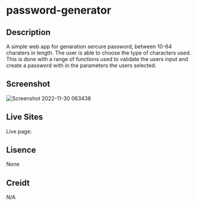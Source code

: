 # password-generator

## Description
A simple web app for genaration sercure password, between 10-64 charaters in length. The user is able to choose the type of characters used. 
This is done with a range of functions used to validate the users input and create a password with in the parameters the users selected.

## Screenshot
![Screenshot 2022-11-30 063438](https://user-images.githubusercontent.com/87676748/204724837-b224693b-7d9d-410b-ac76-97c14aff7331.png)

## Live Sites
Live page: 

## Lisence
None

## Creidt
N/A
